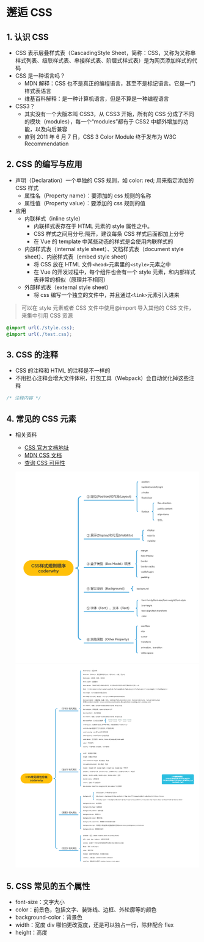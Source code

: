 # 邂逅 CSS

## 1. 认识 CSS

- CSS 表示层叠样式表（CascadingStyle Sheet，简称：CSS，又称为又称串样式列表、级联样式表、串接样式表、阶层式样式表）是为网页添加样式的代码
- CSS 是一种语言吗？
  - MDN 解释：CSS 也不是真正的编程语言，甚至不是标记语言。它是一门样式表语言
  - 维基百科解释：是一种计算机语言，但是不算是一种编程语言
- CSS3？
  - 其实没有一个大版本叫 CSS3，从 CSS3 开始，所有的 CSS 分成了不同的模块（modules），每一个“modules”都有于 CSS2 中额外增加的功能，以及向后兼容
  - 直到 2011 年 6 月 7 日，CSS 3 Color Module 终于发布为 W3C Recommendation

## 2. CSS 的编写与应用

- 声明（Declaration）一个单独的 CSS 规则，如 color: red; 用来指定添加的 CSS 样式
  - 属性名（Property name）：要添加的 css 规则的名称
  - 属性值（Property value）：要添加的 css 规则的值
- 应用
  - 内联样式（inline style）
    - 内联样式表存在于 HTML 元素的 style 属性之中。
    - CSS 样式之间用分号;隔开，建议每条 CSS 样式后面都加上分号
    - 在 Vue 的 template 中某些动态的样式是会使用内联样式的
  - 内部样式表（internal style sheet）、文档样式表（document style sheet）、内嵌样式表（embed style sheet）
    - 将 CSS 放在 HTML 文件`<head>`元素里的`<style>`元素之中
    - 在 Vue 的开发过程中，每个组件也会有一个 style 元素，和内部样式表非常的相似（原理并不相同）
  - 外部样式表（external style sheet）
    - 将 css 编写一个独立的文件中，并且通过`<link>`元素引入进来

> 可以在 style 元素或者 CSS 文件中使用@import 导入其他的 CSS 文件，来集中引用 CSS 资源

```CSS
@import url(./style.css);
@import url(./test.css);
```

## 3. CSS 的注释

- CSS 的注释和 HTML 的注释是不一样的
- 不用担心注释会增大文件体积，打包工具（Webpack）会自动优化掉这些注释

```CSS
/* 注释内容 */
```

## 4. 常见的 CSS 元素

- 相关资料

  - [CSS 官方文档地址](https://www.w3.org/TR/?tag=css)
  - [MDN CSS 文档](https://developer.mozilla.org/zh-CN/docs/Web/CSS/Reference#%E5%85%B3%E9%94%AE%E5%AD%97%E7%B4%A2%E5%BC%95)
  - [查询 CSS 可用性](https://caniuse.com/)

  ![](../../../Xmind/CSS属性/1.png ":size=40%")
  ![](../../../Xmind/CSS属性/2.png ":size=40%")

## 5. CSS 常见的五个属性

- font-size：文字大小
- color：前景色，包括文字、装饰线、边框、外轮廓等的颜色
- background-color：背景色
- width：宽度 div 哪怕更改宽度，还是可以独占一行，除非配合 flex
- height：高度
